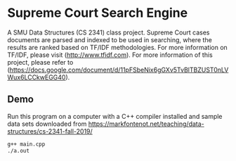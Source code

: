 # Supreme Court Search Engine

A SMU Data Structures (CS 2341) class project. Supreme Court cases documents are parsed and indexed to be used in searching, where the results are ranked based on TF/IDF methodologies. For more information on TF/IDF, please visit (http://www.tfidf.com). For more information of this project, please refer to (https://docs.google.com/document/d/11pFSbeNix6gGXv5TvBlTBZUST0nLVWux6LCCkwEGG40).

## Demo

Run this program on a computer with a C++ compiler installed and sample data sets downloaded from https://markfontenot.net/teaching/data-structures/cs-2341-fall-2019/

```bash
g++ main.cpp
./a.out
```

